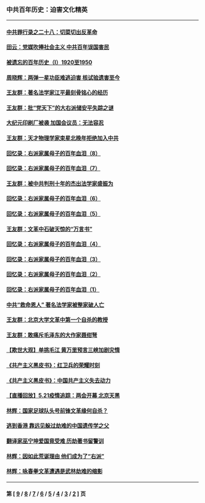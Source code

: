 ### 中共百年历史：迫害文化精英
---
#### [中共罪行录之二十八：切菜切出反革命](../../pages/nf1176111/n13030600.md?06290430) 
#### [田云：党媒吹捧社会主义 中共百年误国害民](../../pages/nf1176111/n13006682.md?06290430) 
#### [被遗忘的百年历史（I）1920至1950](../../pages/nf1176111/n12986411.md?06290430) 
#### [周晓辉：两弹一星功臣难逃迫害 核试验遗害至今](../../pages/nf1176111/n12974997.md?06290430) 
#### [王友群：著名法学家江平最刻骨铭心的经历](../../pages/nf1176111/n12970787.md?06290430) 
#### [王友群：批“党天下”的大右派储安平失踪之谜](../../pages/nf1176111/n12954229.md?06290430) 
#### [大纪元印刷厂被袭 加国会议员：无法容忍](../../pages/nf1176111/n12883028.md?06290430) 
#### [王友群：天才物理学家束星北晚年拒绝加入中共](../../pages/nf1176111/n12792913.md?06290430) 
#### [回忆录：右派家属母子的百年血泪（8）](../../pages/nf1176111/n12706196.md?06290430) 
#### [回忆录：右派家属母子的百年血泪（7）](../../pages/nf1176111/n12706191.md?06290430) 
#### [王友群：被中共判刑十年的杰出法学家盛振为](../../pages/nf1176111/n12706141.md?06290430) 
#### [回忆录：右派家属母子的百年血泪（6）](../../pages/nf1176111/n12698863.md?06290430) 
#### [回忆录：右派家属母子的百年血泪（5）](../../pages/nf1176111/n12692515.md?06290430) 
#### [王友群：文革中石破天惊的“万言书”](../../pages/nf1176111/n12690994.md?06290430) 
#### [回忆录：右派家属母子的百年血泪（4）](../../pages/nf1176111/n12686410.md?06290430) 
#### [回忆录：右派家属母子的百年血泪（3）](../../pages/nf1176111/n12683820.md?06290430) 
#### [回忆录：右派家属母子的百年血泪（2）](../../pages/nf1176111/n12679738.md?06290430) 
#### [回忆录：右派家属母子的百年血泪（1）](../../pages/nf1176111/n12678112.md?06290430) 
#### [中共“救命恩人” 著名法学家被整家破人亡](../../pages/nf1176111/n12658168.md?06290430) 
#### [王友群：北京大学文革中第一个自杀的教授](../../pages/nf1176111/n12632697.md?06290430) 
#### [王友群：敢痛斥毛泽东的大作家聂绀弩](../../pages/nf1176111/n12384788.md?06290430) 
#### [【欺世大观】单挑毛江 黄万里预言三峡加剧灾情](../../pages/nf1176111/n12357101.md?06290430) 
#### [《共产主义黑皮书》：红卫兵的荣耀时刻](../../pages/nf1176111/n12190329.md?06290430) 
#### [《共产主义黑皮书》：中国共产主义失去动力](../../pages/nf1176111/n12168749.md?06290430) 
#### [【直播回放】5.21疫情追踪：两会开幕 北京天黑](../../pages/nf1176111/n12126358.md?06290430) 
#### [林辉：国家足球队头号前锋文革缘何自杀？](../../pages/nf1176111/n11648921.md?06290430) 
#### [逃到香港 靠远见躲过劫难的中国遗传学之父](../../pages/nf1176111/n11535984.md?06290430) 
#### [翻译家巫宁坤爱国竟受难 历劫著书留警训](../../pages/nf1176111/n11478084.md?06290430) 
#### [林辉：因如此荒诞理由 他们成为了“右派”](../../pages/nf1176111/n11070799.md?06290430) 
#### [林辉：咏春拳文革遭遇是武林劫难的缩影](../../pages/nf1176111/n11042647.md?06290430) 

---
#### 第 [ [9](./9.md?06290430) / [8](./8.md?06290430) / [7](./7.md?06290430) / [6](./6.md?06290430) / [5](./5.md?06290430) / [4](./4.md?06290430) / [3](./3.md?06290430) / [2](./2.md?06290430) ] 页
